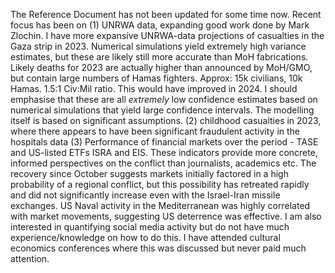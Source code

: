 The Reference Document has not been updated for some time now. Recent focus has been on
(1) UNRWA data, expanding good work done by Mark Zlochin. I have more expansive UNRWA-data projections of casualties in the Gaza strip in 2023. Numerical simulations yield extremely high variance estimates, but these are likely still more accurate than MoH fabrications. Likely deaths for 2023 are actually higher than announced by MoH/GMO, but contain large numbers of Hamas fighters. Approx: 15k civilians, 10k Hamas. 1.5:1 Civ:Mil ratio. This would have improved in 2024. I should emphasise that these are all *extremely* low confidence estimates based on numerical simulations that yield large confidence intervals. The modelling itself is based on significant assumptions.
(2) childhood casualties in 2023, where there appears to have been significant fraudulent activity in the hospitals data
(3) Performance of financial markets over the period - TASE and US-listed ETFs ISRA and EIS. These indicators provide more concrete, informed perspectives on the conflict than journalists, academics etc. The recovery since October suggests markets initially factored in a high probability of a regional conflict, but this possibility has retreated rapidly and did not significantly increase even with the Israel-Iran missile exchanges. US Naval activity in the Mediterranean was highly correlated with market movements, suggesting US deterrence was effective.
I am also interested in quantifying social media activity but do not have much experience/knowledge on how to do this. I have attended cultural economics conferences where this was discussed but never paid much attention.

